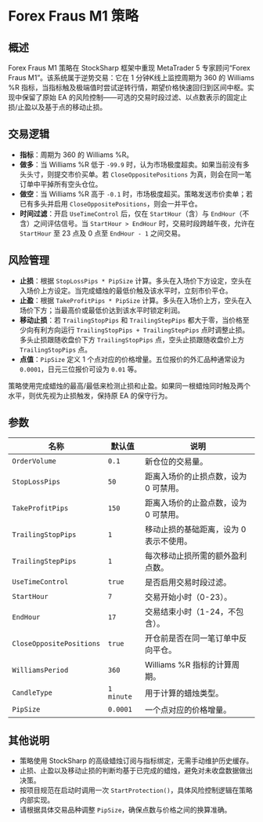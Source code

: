 # Forex Fraus M1 策略

## 概述
Forex Fraus M1 策略在 StockSharp 框架中重现 MetaTrader 5 专家顾问“Forex Fraus M1”。该系统属于逆势交易：它在 1 分钟K线上监控周期为 360 的 Williams %R 指标，当指标触及极端值时尝试逆转行情，期望价格快速回归到区间中枢。实现中保留了原始 EA 的风险控制——可选的交易时段过滤、以点数表示的固定止损/止盈以及基于点的移动止损。

## 交易逻辑
- **指标**：周期为 360 的 Williams %R。
- **做多**：当 Williams %R 低于 `-99.9` 时，认为市场极度超卖。如果当前没有多头头寸，则提交市价买单。若 `CloseOppositePositions` 为真，则会在同一笔订单中平掉所有空头仓位。
- **做空**：当 Williams %R 高于 `-0.1` 时，市场极度超买。策略发送市价卖单；若已有多头并启用 `CloseOppositePositions`，则会一并平仓。
- **时间过滤**：开启 `UseTimeControl` 后，仅在 `StartHour`（含）与 `EndHour`（不含）之间评估信号。当 `StartHour > EndHour` 时，交易时段跨越午夜，允许在 `StartHour` 至 23 点及 0 点至 `EndHour - 1` 之间交易。

## 风险管理
- **止损**：根据 `StopLossPips * PipSize` 计算。多头在入场价下方设定，空头在入场价上方设定。当完成蜡烛的最低价触及该水平时，立刻市价平仓。
- **止盈**：根据 `TakeProfitPips * PipSize` 计算。多头在入场价上方，空头在入场价下方；当最高价或最低价达到该水平时锁定利润。
- **移动止损**：若 `TrailingStopPips` 和 `TrailingStepPips` 都大于零，当价格至少向有利方向运行 `TrailingStopPips + TrailingStepPips` 点时调整止损。多头止损跟随收盘价下方 `TrailingStopPips` 点，空头止损跟随收盘价上方 `TrailingStopPips` 点。
- **点值**：`PipSize` 定义 1 个点对应的价格增量。五位报价的外汇品种通常设为 `0.0001`，日元三位报价可设为 `0.01` 等。

策略使用完成蜡烛的最高/最低来检测止损和止盈。如果同一根蜡烛同时触及两个水平，则优先视为止损触发，保持原 EA 的保守行为。

## 参数
| 名称 | 默认值 | 说明 |
| --- | --- | --- |
| `OrderVolume` | `0.1` | 新仓位的交易量。 |
| `StopLossPips` | `50` | 距离入场价的止损点数，设为 0 可禁用。 |
| `TakeProfitPips` | `150` | 距离入场价的止盈点数，设为 0 可禁用。 |
| `TrailingStopPips` | `1` | 移动止损的基础距离，设为 0 表示不使用。 |
| `TrailingStepPips` | `1` | 每次移动止损所需的额外盈利点数。 |
| `UseTimeControl` | `true` | 是否启用交易时段过滤。 |
| `StartHour` | `7` | 交易开始小时（0-23）。 |
| `EndHour` | `17` | 交易结束小时（1-24，不包含）。 |
| `CloseOppositePositions` | `true` | 开仓前是否在同一笔订单中反向平仓。 |
| `WilliamsPeriod` | `360` | Williams %R 指标的计算周期。 |
| `CandleType` | `1 minute` | 用于计算的蜡烛类型。 |
| `PipSize` | `0.0001` | 一个点对应的价格增量。 |

## 其他说明
- 策略使用 StockSharp 的高级蜡烛订阅与指标绑定，无需手动维护历史缓存。
- 止损、止盈以及移动止损的判断均基于已完成的蜡烛，避免对未收盘数据做出决策。
- 按项目规范在启动时调用一次 `StartProtection()`，具体风险控制逻辑在策略内部实现。
- 请根据具体交易品种调整 `PipSize`，确保点数与价格之间的换算准确。

